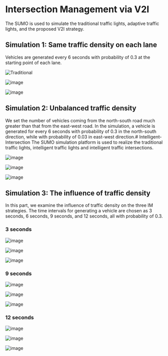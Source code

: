 # Intersection Management via V2I
The SUMO is used to simulate the traditional traffic lights, adaptive traffic lights, and the proposed V2I strategy.

## Simulation 1: Same traffic density on each lane
Vehicles are generated every 6 seconds with probability of 0.3 at the starting point of each lane. 

![Traditional](http://m.qpic.cn/psc?/V110KZRI0NUk92/k5SIQjS5nGpe.wAIoURSstkRLEN.8O16eEJO03xvwaJbPhxDgBcof2oSmDFL7amtFZGcVrnMjspwbve7gO5umw!!/mnull&bo=WAJWAQAAAAACBy4!&rf=photolist&t=5 "traditional-light")

![image](https://github.com/TianzhenLi/Intelligent-Intersection/blob/master/gif/simulation1/intelligent-light.gif "intelligent-light")

![image](http://m.qpic.cn/psc?/V110KZRI0NUk92/k5SIQjS5nGpe.wAIoURSspcwKcN7pvOV3vqR.Y.Y3De7bYyrgO5dmb4CKFBWjTDqLFZoiEnjzA.7iZpWJfDcZA!!/mnull&bo=WAJWAQAAAAACBy4!&rf=photolist&t=5 "intelligent-intersection")

## Simulation 2: Unbalanced traffic density
We set the number of vehicles coming from the north-south road much greater than that from the east-west road. In the simulation, a vehicle is generated for every 6 seconds with probability of 0.3 in the north-south direction, while with probability of 0.03 in east-west direction.# Intelligent-Intersection
The SUMO simulation platform is used to realize the traditional traffic lights, intelligent traffic lights and intelligent traffic intersections.

![image](https://github.com/TianzhenLi/Intelligent-Intersection/blob/master/gif/simulation2/traditional-light.gif "traditional-light")

![image](https://github.com/TianzhenLi/Intelligent-Intersection/blob/master/gif/simulation2/intelligent-light.gif "intelligent-light")

![image](https://github.com/TianzhenLi/Intelligent-Intersection/blob/master/gif/simulation2/intelligent-intersection.gif "intelligent-intersection")

## Simulation 3: The influence of traffic density
In this part, we examine the influence of traffic density on the three IM strategies. The time intervals for generating a
vehicle are chosen as 3 seconds, 6 seconds, 9 seconds, and 12 seconds, all with probability of 0.3.

### 3 seconds
![image](https://github.com/TianzhenLi/Intelligent-Intersection/blob/master/gif/simulation3/3s/traditional-light.gif "traditional-light") 

![image](https://github.com/TianzhenLi/Intelligent-Intersection/blob/master/gif/simulation3/3s/intelligent-light.gif "intelligent-light")

![image](https://github.com/TianzhenLi/Intelligent-Intersection/blob/master/gif/simulation3/3s/intelligent-intersection.gif "intelligent-intersection")

### 9 seconds

![image](https://github.com/TianzhenLi/Intelligent-Intersection/blob/master/gif/simulation3/9s/traditional-light.gif "traditional-light") 

![image](https://github.com/TianzhenLi/Intelligent-Intersection/blob/master/gif/simulation3/9s/intelligent-light.gif "intelligent-light")

![image](https://github.com/TianzhenLi/Intelligent-Intersection/blob/master/gif/simulation3/9s/intelligent-intersection.gif "intelligent-intersection")

### 12 seconds

![image](https://github.com/TianzhenLi/Intelligent-Intersection/blob/master/gif/simulation3/12s/traditional-light.gif "traditional-light") 

![image](https://github.com/TianzhenLi/Intelligent-Intersection/blob/master/gif/simulation3/12s/intelligent-light.gif "intelligent-light")

![image](https://github.com/TianzhenLi/Intelligent-Intersection/blob/master/gif/simulation3/12s/intelligent-intersection.gif "intelligent-intersection")
